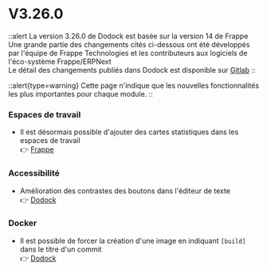 # V3.26.0

::alert
La version 3.26.0 de Dodock est basée sur la version 14 de Frappe  
Une grande partie des changements cités ci-dessous ont été développés par l'équipe de Frappe Technologies et les contributeurs aux logiciels de l'éco-système Frappe/ERPNext  
Le détail des changements publiés dans Dodock est disponible sur [Gitlab](https://gitlab.com/dokos/dodock/-/releases/v3.26.0)
::

::alert{type=warning}
Cette page n'indique que les nouvelles fonctionnalités les plus importantes pour chaque module.
::


### Espaces de travail

- Il est désormais possible d'ajouter des cartes statistiques dans les espaces de travail  
:point_right: [Frappe](https://github.com/frappe/frappe/pull/20065)


### Accessibilité

- Amélioration des contrastes des boutons dans l'éditeur de texte  
:point_right: [Dodock](https://gitlab.com/dokos/dodock/-/merge_requests/79)


### Docker

- Il est possible de forcer la création d'une image en indiquant `[build]` dans le titre d'un commit  
:point_right: [Dodock](https://gitlab.com/dokos/dodock/-/merge_requests/76)